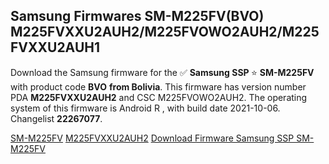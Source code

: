 <h2>Samsung Firmwares SM-M225FV(BVO) M225FVXXU2AUH2/M225FVOWO2AUH2/M225FVXXU2AUH1</h2>
Download the Samsung firmware for the ✅ <strong>Samsung SSP </strong> ⭐ <strong>SM-M225FV</strong> with product code <strong>BVO</strong> <strong> from Bolivia</strong>. This firmware has version number PDA <strong>M225FVXXU2AUH2</strong> and CSC M225FVOWO2AUH2. The operating system of this firmware is Android R , with build date 2021-10-06. Changelist <strong>22267077</strong>.


[SM-M225FV](https://samfirm.shop/samsung/model/SM-M225FV)
[M225FVXXU2AUH2](https://samfirm.shop/samsung/pda/M225FVXXU2AUH2)
[Download Firmware Samsung SSP SM-M225FV](https://samfirm.shop/samsung/firmware/467239)
